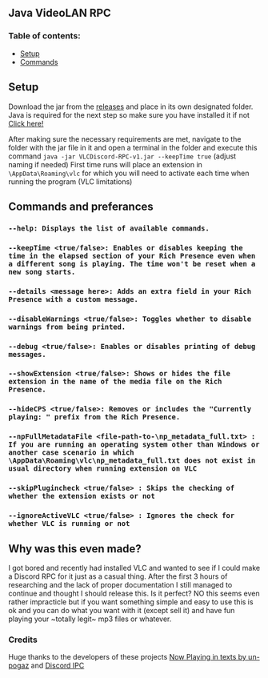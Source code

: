 ## Java VideoLAN RPC

### Table of contents:
* [Setup](#setup)
* [Commands](#commands-and-preferances)

## Setup

Download the jar from the [releases](https://github.com/Napoleon-x/VideoLAN-VLC-Discord-RPC-in-Java/releases/tag/1.0) and place in its own designated folder.
Java is required for the next step so make sure you have installed it if not [Click here!](https://www.azul.com/downloads/?package=jdk#zulu)

After making sure the necessary requirements are met, navigate to the folder with the jar file in it and open a terminal in the folder and execute this command `java -jar VLCDiscord-RPC-v1.jar --keepTime true` (adjust naming if needed)
First time runs will place an extension in `\AppData\Roaming\vlc` for which you will need to activate each time when running the program (VLC limitations)

## Commands and preferances

### `--help: Displays the list of available commands.`
### `--keepTime <true/false>: Enables or disables keeping the time in the elapsed section of your Rich Presence even when a different song is playing. The time won't be reset when a new song starts.`
### `--details <message here>: Adds an extra field in your Rich Presence with a custom message.`
### `--disableWarnings <true/false>: Toggles whether to disable warnings from being printed.`
### `--debug <true/false>: Enables or disables printing of debug messages.`
### `--showExtension <true/false>: Shows or hides the file extension in the name of the media file on the Rich Presence.`
### `--hideCPS <true/false>: Removes or includes the "Currently playing: " prefix from the Rich Presence.`
### `--npFullMetadataFile <file-path-to-\np_metadata_full.txt> : If you are running an operating system other than Windows or another case scenario in which \AppData\Roaming\vlc\np_metadata_full.txt does not exist in usual directory when running extension on VLC`
### `--skipPlugincheck <true/false> : Skips the checking of whether the extension exists or not`
### `--ignoreActiveVLC <true/false> : Ignores the check for whether VLC is running or not`

## Why was this even made?

I got bored and recently had installed VLC and wanted to see if I could make a Discord RPC for it just as a casual thing. After the first 3 hours of researching and the lack of proper documentation I still managed to continue and thought I should release this. Is it perfect? NO this seems even rather impracticle but if you want something simple and easy to use this is ok and you can do what you want with it (except sell it) and have fun playing your ~totally legit~ mp3 files or whatever.

### Credits 

Huge thanks to the developers of these projects [Now Playing in texts by un-pogaz](https://github.com/un-pogaz/Now-Playing-in-texts) and [Discord IPC](https://github.com/jagrosh/DiscordIPC)
